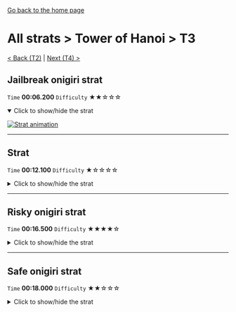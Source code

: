 [Go back to the home page](https://github.com/Doublevil/scbspeedrun)

# All strats > Tower of Hanoi > T3

[< Back (T2)](https://github.com/Doublevil/scbspeedrun/blob/main/levels/all_lvl/T/T2.md) | [Next (T4) >](https://github.com/Doublevil/scbspeedrun/blob/main/levels/all_lvl/T/T4.md)

## Jailbreak onigiri strat

`Time` **00:06.200** `Difficulty` ★★☆☆☆
<details open>
  <summary>Click to show/hide the strat</summary>

  [![Strat animation](https://github.com/Doublevil/scbspeedrun/blob/main/media/levels/T/T3_JailbreakOnigiri.webp)](https://github.com/Doublevil/scbspeedrun/blob/main/media/levels/T/T3_JailbreakOnigiri.mp4?raw=true)
</details>

---
## Strat

`Time` **00:12.100** `Difficulty` ★☆☆☆☆
<details>
  <summary>Click to show/hide the strat</summary>

  [![Strat animation](https://github.com/Doublevil/scbspeedrun/blob/main/media/levels/T/T3_Strat.webp)](https://github.com/Doublevil/scbspeedrun/blob/main/media/levels/T/T3_Strat.mp4?raw=true)

  **Notes**
  - Before the last jump over the two glitch blocks, make sure you wait a few frames on the wall or you might not have enough height to fly over the glitch blocks.
  - We also found you can save a few frames by jumping over the two glitch blocks on the left with a quick wall jump instead of jumping to the opposite wall, but it's a bit too risky for what you gain.
</details>

---
## Risky onigiri strat

`Time` **00:16.500** `Difficulty` ★★★★☆
<details>
  <summary>Click to show/hide the strat</summary>

  [![Strat animation](https://github.com/Doublevil/scbspeedrun/blob/main/media/levels/T/T3_EdgeCoyoteOnigiri.webp)](https://github.com/Doublevil/scbspeedrun/blob/main/media/levels/T/T3_EdgeCoyoteOnigiri.mp4?raw=true)

  **Notes**
  - This strat uses an edge coyote (coyote timed wall jump) to grab the onigiri without falling down.
  - The long jump from the left crumbling wall into the onigiri pit is a bit scary, but definitely saves a bit of time compared to cutting it in several jumps. If you are having trouble with this jump, make sure you let go of the wall (press Right) for a couple of frames BEFORE jumping. And don't jump from too far up, or you'll fall too fast.
</details>

---
## Safe onigiri strat

`Time` **00:18.000** `Difficulty` ★★☆☆☆
<details>
  <summary>Click to show/hide the strat</summary>

  [![Strat animation](https://github.com/Doublevil/scbspeedrun/blob/main/media/levels/T/T3_Onigiri.webp)](https://github.com/Doublevil/scbspeedrun/blob/main/media/levels/T/T3_Onigiri.mp4?raw=true)

  **Notes**
  - The long jump from the left crumbling wall into the onigiri pit is a bit scary, but definitely saves a bit of time compared to cutting it in several jumps. If you are having trouble with this jump, make sure you let go of the wall (press Right) for a couple of frames BEFORE jumping. And don't jump from too far up, or you'll fall too fast.
</details>
